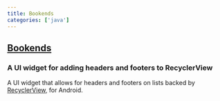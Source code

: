 ```yaml
---
title: Bookends
categories: ['java']
---
```

## [Bookends](https://github.com/tumblr/Bookends)

### A UI widget for adding headers and footers to RecyclerView


A UI widget that allows for headers and footers on lists backed by [RecyclerView](https://developer.android.com/reference/android/support/v7/widget/RecyclerView.html), for Android.
